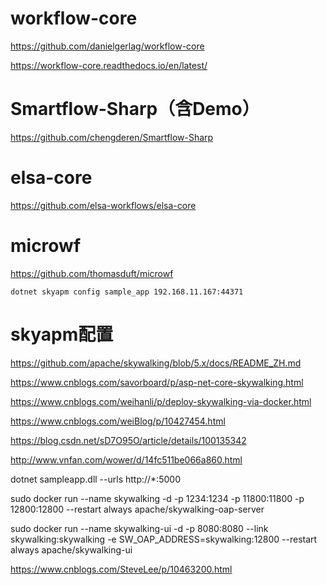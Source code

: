 # workflow-core

https://github.com/danielgerlag/workflow-core

<https://workflow-core.readthedocs.io/en/latest/>



# Smartflow-Sharp（含Demo）

https://github.com/chengderen/Smartflow-Sharp



# elsa-core

https://github.com/elsa-workflows/elsa-core



# microwf

https://github.com/thomasduft/microwf







```
dotnet skyapm config sample_app 192.168.11.167:44371
```

# skyapm配置

https://github.com/apache/skywalking/blob/5.x/docs/README_ZH.md

https://www.cnblogs.com/savorboard/p/asp-net-core-skywalking.html

https://www.cnblogs.com/weihanli/p/deploy-skywalking-via-docker.html

https://www.cnblogs.com/weiBlog/p/10427454.html

https://blog.csdn.net/sD7O95O/article/details/100135342

http://www.vnfan.com/wower/d/14fc511be066a860.html

dotnet sampleapp.dll --urls http://*:5000





sudo docker run --name skywalking -d -p 1234:1234 -p 11800:11800 -p 12800:12800 --restart always apache/skywalking-oap-server



sudo docker run --name skywalking-ui -d -p 8080:8080 --link skywalking:skywalking -e SW_OAP_ADDRESS=skywalking:12800 --restart always apache/skywalking-ui







https://www.cnblogs.com/SteveLee/p/10463200.html